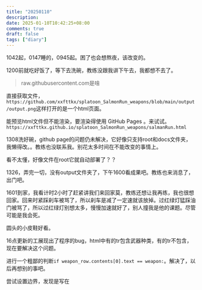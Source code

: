 ```yaml
---
title: "20250110"
description: 
date: 2025-01-10T10:42:25+08:00
comments: true
draft: false
tags: ["diary"]
---
```

1042起，0147睡的，0945起。困了也会想熬夜，该改变的。

1200前就吃好饭了，等下去洗碗，教练没跟我讲下午去，我都想不去了。

>raw.githubusercontent.com是啥

直接获取文件，`https://github.com/xxfttkx/splatoon_SalmonRun_weapons/blob/main/output/output.png`这样打开的是一个html页面。

能预览html文件但不能渲染，要渲染得使用 GitHub Pages 。来试试。`https://xxfttkx.github.io/splatoon_SalmonRun_weapons/salmanRun.html`

1308洗好碗，github page的问题仍未解决，它好像只支持root和docs文件夹，我懒得改。。教练也没联系我。别花太多时间在不能改变的事情上。

看不太懂，好像文件在root它就自动部署了？？

1326，弄完一切，没有output文件夹了，下午1600看成果吧。教练也来消息了，出门吧。

1601到家，我看计时2小时了赶紧讲我们来回家莫，教练还想让我再练，我也很想回家。回来时紧踩刹车被骂了，所以刹车是减了一定速就该放掉。过红绿灯猛踩油门被骂了，所以过红绿灯别想太多，慢慢加速就好了，别人撞我是他的课题。尽管可能是我会死。

圆头的小皮鞋好看。

16点更新的工展现出了程序的bug，html中有的tr包含武器种类，有的tr不包含，现在要解决这个问题。

进行一个粗鄙的判断`if weapon_row.contents[0].text == weapon:`。解决了，以后再想别的事吧。

尝试设置边界，发现是写在<style>里

1815吃饱，打喷吧，打完洗碗，明天再打舟活动。

1914，喷的新工也打了，碗也洗了，不是很想打格，打舟吧，明儿0830还要去练车。

明天祭典，要狠狠肝，但现在也想打喷。。上线摸摸油管狙吧，享受没强度的美。

2030下播，手柄没电，观众讲音画不同步，明天祭典。到处都是下播的理由呢。

>上面讲的()=>和(){}区别是啥，为什么前者行后者不行

()=>fun == (){return fun;} != (){fun();}

0022，获取集数写好了，不知是否被需要，洗个澡先，洗完澡翻翻issue。

0050洗完澡，没找到很相关的issue，请求太频繁网络也好像会有问题，不过应该是对方的问题

0122，提完pr，先上床吧。明天0830，唉。